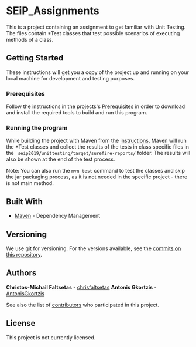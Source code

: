 # SEiP_Assignments

This is a project containing an assignment to get familiar with Unit Testing.
The files contain *Test classes that test possible scenarios of executing methods of a class.

## Getting Started

These instructions will get you a copy of the project up and running on your local machine for development and testing purposes.

### Prerequisites

Follow the instructions in the projects's [Prerequisites](https://github.com/chrisfaltsetas/SEiP_Assignments/blob/master/README.md#prerequisites) in order to download and install the required tools to build and run this program.

### Running the program

While building the project with Maven from the [instructions](https://github.com/chrisfaltsetas/SEiP_Assignments/blob/master/README.md#installing), Maven will run the *Test classes and collect the results of the tests in class specific files in the
``` seip2019/unittesting/target/surefire-reports/``` folder. The results will also be shown at the end of the test process.

Note: You can also run the ```mvn test``` command to test the classes and skip the jar packaging process, as it is not needed
in the specific project - there is not main method.

## Built With

* [Maven](https://maven.apache.org/) - Dependency Management

## Versioning

We use git for versioning. For the versions available, see the [commits on this repository](https://github.com/chrisfaltsetas/SEiP_Assignments/commits). 

## Authors

**Christos-Michail Faltsetas** - [chrisfaltsetas](https://github.com/chrisfaltsetas)
**Antonis Gkortzis** - [AntonisGkortzis](https://github.com/AntonisGkortzis)

See also the list of [contributors](https://github.com/chrisfaltsetas/SEiP_Assignments/contributors) who participated in this project.

## License

This project is not currently licensed. 
